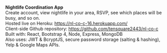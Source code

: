 **Nightlife Coordination App**  
Create account, view nightlife in your area, RSVP, see which places will be busy, and so on.  
Hosted live on Heroku: https://nl-co-c-16.herokuapp.com/  
Client-side Github repository: https://github.com/tensquare2443/nl-co-c  
Built with: React, Bootstrap 4, Node, Express, MongoDB  
Also uses: JWT & BcryptJS, secure password storage (salting & hashing), Yelp & Google Maps APIs.

